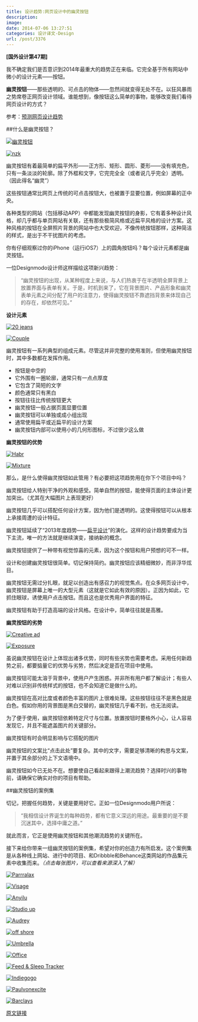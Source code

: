 ```yaml
---
title: 设计趋势:网页设计中的幽灵按钮
description: 
image: 
date: 2014-07-06 13:27:51
categories: 设计译文-Design
url: /post/3376
---
```


**[国外设计第47期]**

我不确定我们是否意识到2014年最重大的趋势正在来临。它完全基于所有网站中微小的设计元素——按钮。

**幽灵按钮**——那些透明的、可点击的物体——忽然间就变得无处不在。以狂风暴雨之势席卷正网页设计领域。谁能想到，像按钮这么简单的事物，能够改变我们看待网页设计的方式？

参考：[预测网页设计趋势](http://designmodo.com/predict-design-trends/)

##什么是幽灵按钮？

[![幽灵按钮](http://designmodo.com/wp-content/uploads/2014/06/bilder.jpg)](http://bilderphoto.com/)

[![nzk](http://designmodo.com/wp-content/uploads/2014/06/nzk.jpg)](http://www.nizuka.fr/)

幽灵按钮有着最简单的扁平外形——正方形、矩形、圆形、菱形——没有填充色，只有一条淡淡的轮廓。除了外框和文字，它完完全全（或者说几乎完全）透明。（因此得名“幽灵”）

这些按钮通常比网页上传统的可点击按钮大，也被置于显要位置，例如屏幕的正中央。

各种类型的网站（包括移动APP）中都能发现幽灵按钮的身影，它有着多种设计风格，却几乎都与单页网站有关联，还有那些极简风格或近扁平风格的设计方案。这种风格的按钮在全屏照片背景的网站中也大受欢迎，不像传统按钮那样，这种简洁的样式，是出于不干扰图片的考虑。

你有仔细观察过你的iPhone（运行iOS7）上的圆角按钮吗？每个设计元素都是幽灵按钮。

一位Designmodo设计师这样描绘这项新兴趋势：

> “幽灵按钮的出现，从某种程度上来说，与人们热衷于在半透明全屏背景上放置界面与表单有关。于是，时机到来了，它在背景图片、产品形象和幽灵表单元素之间分配了用户的注意力，使得幽灵按钮不靠遮挡背景来体现自己的存在，却依然可见。”

**设计元素**

[![20 jeans](http://designmodo.com/wp-content/uploads/2014/06/20jeans.jpg)](https://www.20jeans.com/)

[![Couple](http://designmodo.com/wp-content/uploads/2014/06/couple.jpg)](https://couple.me/alice)

幽灵按钮有一系列典型的组成元素。尽管这并非完整的使用准则，但使用幽灵按钮时，其中多数都在发挥作用。

*   按钮是中空的
*   它外围有一圈轮廓，通常只有一点点厚度
*   它包含了简短的文字
*   颜色通常只有黑白
*   按钮往往比传统按钮更大
*   幽灵按钮一般占据页面显要位置
*   幽灵按钮可以单独或成小组出现
*   通常使用扁平或近扁平的设计方案
*   幽灵按钮内部可以使用小的几何形图标，不过很少这么做

**幽灵按钮的优势**

[![Habr](http://designmodo.com/wp-content/uploads/2014/06/habr.jpg)](http://harbr.co/)

[![Mixture](http://designmodo.com/wp-content/uploads/2014/06/mixture.jpg)](http://mixture.io/)

那么，是什么使得幽灵按钮如此管用？有必要把这项趋势用在你下个项目中吗？

幽灵按钮给人特别干净的外观和感受。简单自然的按钮，能使得页面的主体设计更加突出。（尤其在大幅图片上表现更好）

幽灵按钮几乎可以搭配任何设计方案，因为他们是透明的。这使得按钮可以从根本上承接周遭的设计特征。

幽灵按钮延续了“2013年度趋势——[扁平设计](http://designmodo.com/flat-design-principles/)”的演化。这样的设计趋势要成为当下主流，唯一的方法就是继续演变，接纳新的概念。

幽灵按钮提供了一种带有视觉惊喜的元素，因为这个按钮和用户预想的可不一样。

设计和创建幽灵按钮很简单。切记保持简约。幽灵按钮应该精细微妙，而非浮华炫目。

幽灵按钮无需过分扎眼，就足以创造出有感召力的视觉焦点。在众多网页设计中，幽灵按钮是屏幕上唯一的大型元素（这就是它如此有效的原因）。正因为如此，它抓住眼球，诱使用户点击按钮。而且这也是优秀用户界面的特征。

幽灵按钮有助于打造高端的设计风格。在设计中，简单往往就是高雅。

**幽灵按钮的劣势**

[![Creative ad](http://designmodo.com/wp-content/uploads/2014/06/creative-ad.jpg)](http://www.creativeadawards.com/)

[![Exposure](http://designmodo.com/wp-content/uploads/2014/06/esposure.jpg)](https://exposure.co/)

虽说幽灵按钮在设计上体现出诸多优势，同时有些劣势也需要考虑。采用任何新趋势之前，都要掂量它的优势与劣势，然后决定是否在项目中使用。

幽灵按钮可能太溶于背景中，使用户产生困惑。并非所有用户都了解设计；有些人对难以识别非传统样式的按钮，也不会知道它是做什么的。

幽灵按钮在高对比度或者颜色丰富的图片上很难处理。这些按钮往往不是黑色就是白色。假如你用的背景图是黑白交替的，幽灵按钮几乎看不到，也无法阅读。

为了便于使用，幽灵按钮依赖特定尺寸与位置。放置按钮时要格外小心，让人容易发现它，并且不能遮盖图片的关键部分。

幽灵按钮有时会明显影响与它搭配的图片

幽灵按钮的文案比“点击此处”要复杂。其中的文字，需要足够清晰的构思与文案，并置于其余部分的上下文语境中。

幽灵按钮如今已无处不在。想要使自己看起来跟得上潮流趋势？选择时兴的事物前，请确保它确实对你的项目有帮助。

##幽灵按钮的案例集

切记，把握任何趋势，关键是要用好它。正如一位Designmodo用户所说：

> “我相信设计界诞生的每种趋势，都有它意义深远的用途。最重要的是不要沉迷其中，选择中庸之道。”

就此而言，它正是使用幽灵按钮和其他潮流趋势的关键所在。

接下来给你带来一组幽灵按钮的案例集，希望对你的创造力有所启发。这个案例集是从各种线上网站、进行中的项目、和Dribbble和Behance这类网站的作品集元素中收集而来。*（点击每张图片，可以查看来源深入了解）*

[![Parrralax](http://designmodo.com/wp-content/uploads/2014/06/parrralax.jpg)](http://parall.ax/)

[![Visage](http://designmodo.com/wp-content/uploads/2014/06/visage.jpg)](http://visage.co/)

[![Anyilu](http://designmodo.com/wp-content/uploads/2014/06/anyilu.jpg)](http://anyilu.com/)

[![Studio up](http://designmodo.com/wp-content/uploads/2014/06/studio-up.jpg)](http://www.studioup.it/)

[![Audrey](http://designmodo.com/wp-content/uploads/2014/06/audrey.jpg)](http://www.audreyazoura.fr/)

[![off shore](http://designmodo.com/wp-content/uploads/2014/06/offshore.jpg)](http://theoffshorepartners.com/)

[![Umbrella](http://designmodo.com/wp-content/uploads/2014/06/umbrella.jpg)](https://dribbble.com/shots/1611973-Freebie-Umbrella-Ultimate-App-Landing-Page-PSD-Template)

[![Office](http://designmodo.com/wp-content/uploads/2014/06/ghost-button.jpg)](https://dribbble.com/shots/1611928-Our-Team-Office-WIP)

[![Feed & Sleep Tracker](http://designmodo.com/wp-content/uploads/2014/06/today.jpg)](https://dribbble.com/shots/1612374-Feed-Sleep-Tracker)

[![Indiegogo](http://designmodo.com/wp-content/uploads/2014/06/indiegogo.jpg)](https://www.indiegogo.com/)

[![Paulvonexcite](http://designmodo.com/wp-content/uploads/2014/06/paulvonexcite.jpg)](http://www.paulvonexcite.com/)

[![Barclays](http://designmodo.com/wp-content/uploads/2014/06/Barclays.jpg)](https://www.behance.net/gallery/17634749/Barclays-Little-Book-of-Wonders-)

[原文链接](http://designmodo.com/ghost-buttons/)